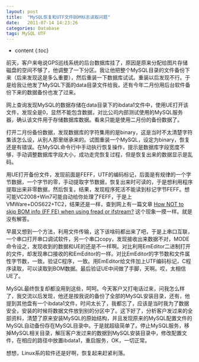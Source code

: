 ```yaml
---
layout: post
title:  "MySQL恢复和UTF文件BOM标志读取问题"
date:   2011-07-14 14:23:26
categories: Database
tags: MySQL UTF
---
```


* content
{:toc}

前天，客户来电说GPS巡线系统的后台数据库挂了，原因是原来分配给图片存储磁盘的空间不够了，他调整了一下分区。我让他把整个MySQL目录的文件备份下来（后来发现这是多么重要），然后重装一下数据库试试。重装以后发现不行。于是给我让他发了MySQL下面的data目录文件给我，还有今年二月份用后台软件备份下来的数据备份也发了过来。

网上查询发现MySQL的数据存储在data目录下的ibdata1文件中，使用UE打开该文件，发现全是0，显然不能包含数据，对比公司内部测试使用的MySQL服务器，确认该文件用于存储数据库数据。看来只能是使用二月份的备份数据了。

打开二月份备份数据，发现数据库的字符集用的是binary，这是当时不太清楚字符集该怎么设，从别人那里继承来的。试图重装一个MySQL，设定为binary，恢复还是有错误。在MySQL命令行中手动执行恢复操作，提示是数据库字段宽度不够，手动调整数据库字段大小，成功走完恢复过程，但是恢复出来的数据显示是乱码。

用UE打开备份文件，发现前面是FEFF，UTF的编码标记，后面是有规律的一个字节数据，一个字节的零，手动提取字节数据，恢复出来时可读的，于是想利用程序提取出来非零数据，然后恢复。结果，发现程序死活不能读到标记字节FEFF。想可能VC2008+Win7可能自动给你处理了FEFF，于是上VMWare+DOS622+TC2，结果还是一样，查到网上有一篇文章 [How NOT to skip BOM info (FF FE) when using fread or ifstream?](http://stackoverflow.com/questions/2475170/how-not-to-skip-bom-info-ff-fe-when-using-fread-or-ifstream) 这个现象一摸一样。就是没有解答。

早晨又想到一个方法，利用文件传输，这下该啥码都出来了吧，于是上串口互联，一个串口打开串口调试软件，另一个串口copy，发现接收出来数据不对，MODE命令设之，发现收到的数据和UE的还是不一样啊。对比利用EmEditor二进制打开的文件，却发现串口接收的和EmEditor的一样。对比EmEditor的字节数和文件属性字节数，一致。验证C程序，一致。用EmEditor给文件加上UTF编码标记，C程序读取，可以读取到BOM数据。最后验证UE中间做了手脚，天啊。哎，太相信UE了。

MySQL最终恢复却都没用到这些，呵呵。今天客户又打电话过来，问我怎么样了，我交流以后发现，他还是按我说的备份了全部的MySQL安装目录，还有，他提到其他盘有一个ibdata1文件，时间太长了，我都忘了，应该是当时我为了数据安全，安装的时候将数据文件放到别的分区中了。这下好了，分析客户发过来的全部资料，清楚了原来安装MySQL的原始结构，并且发现原来的MySQL配置文件的MySQL自动备份存在MySQL目录中。于是就超级简单了。停止MySQL服务，移掉MySQL相关目录，解压客户发过来的数据到MySQL安装目录中，修改配置文件，在相应的路径中放置ibdata1，重启服务，OK，一切正常。

想想，Linux系的软件还是好啊，恢复起来赶紧利落。